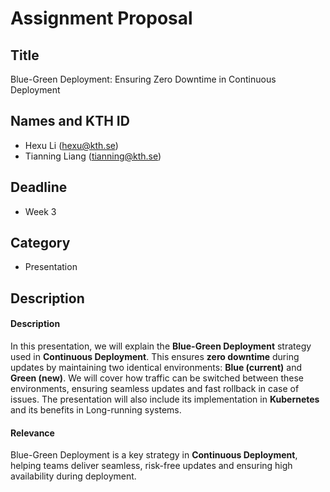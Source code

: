 # Assignment Proposal

## Title

Blue-Green Deployment: Ensuring Zero Downtime in Continuous Deployment

## Names and KTH ID

- Hexu Li (hexu@kth.se)
- Tianning Liang (tianning@kth.se)

## Deadline

- Week 3

## Category

- Presentation

## Description

#### **Description**

In this presentation, we will explain the **Blue-Green Deployment** strategy used in **Continuous Deployment**. This ensures **zero downtime** during updates by maintaining two identical environments: **Blue (current)** and **Green (new)**. We will cover how traffic can be switched between these environments, ensuring seamless updates and fast rollback in case of issues. The presentation will also include its implementation in **Kubernetes** and its benefits in Long-running systems.

#### **Relevance**

Blue-Green Deployment is a key strategy in **Continuous Deployment**, helping teams deliver seamless, risk-free updates and ensuring high availability during deployment.
